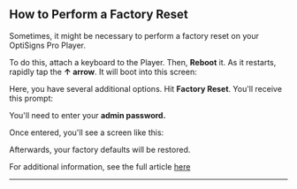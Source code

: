 ## How to Perform a Factory Reset

Sometimes, it might be necessary to perform a factory reset on your OptiSigns Pro Player.

To do this, attach a keyboard to the Player. Then, **Reboot** it. As it restarts, rapidly tap the **↑ arrow**. It will boot into this screen:



Here, you have several additional options. Hit **Factory Reset**. You'll receive this prompt:



You'll need to enter your **admin password.**

Once entered, you'll see a screen like this:



Afterwards, your factory defaults will be restored.

For additional information, see the full article [here](https://support.optisigns.com/hc/en-us/articles/35577511423635)

---
